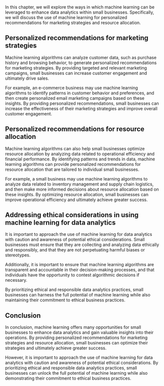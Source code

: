

In this chapter, we will explore the ways in which machine learning can be leveraged to enhance data analytics within small businesses. Specifically, we will discuss the use of machine learning for personalized recommendations for marketing strategies and resource allocation.

Personalized recommendations for marketing strategies
-----------------------------------------------------

Machine learning algorithms can analyze customer data, such as purchase history and browsing behavior, to generate personalized recommendations for marketing strategies. By providing targeted and relevant marketing campaigns, small businesses can increase customer engagement and ultimately drive sales.

For example, an e-commerce business may use machine learning algorithms to identify patterns in customer behavior and preferences, and then create personalized email marketing campaigns based on these insights. By providing personalized recommendations, small businesses can increase the effectiveness of their marketing strategies and improve overall customer engagement.

Personalized recommendations for resource allocation
----------------------------------------------------

Machine learning algorithms can also help small businesses optimize resource allocation by analyzing data related to operational efficiency and financial performance. By identifying patterns and trends in data, machine learning algorithms can provide personalized recommendations for resource allocation that are tailored to individual small businesses.

For example, a small business may use machine learning algorithms to analyze data related to inventory management and supply chain logistics, and then make more informed decisions about resource allocation based on these insights. By optimizing resource allocation, small businesses can improve operational efficiency and ultimately achieve greater success.

Addressing ethical considerations in using machine learning for data analytics
------------------------------------------------------------------------------

It is important to approach the use of machine learning for data analytics with caution and awareness of potential ethical considerations. Small businesses must ensure that they are collecting and analyzing data ethically and responsibly, and that they are not perpetuating harmful biases or stereotypes.

Additionally, it is important to ensure that machine learning algorithms are transparent and accountable in their decision-making processes, and that individuals have the opportunity to contest algorithmic decisions if necessary.

By prioritizing ethical and responsible data analytics practices, small businesses can harness the full potential of machine learning while also maintaining their commitment to ethical business practices.

Conclusion
--------------------------

In conclusion, machine learning offers many opportunities for small businesses to enhance data analytics and gain valuable insights into their operations. By providing personalized recommendations for marketing strategies and resource allocation, small businesses can optimize their strategies and ultimately achieve greater success.

However, it is important to approach the use of machine learning for data analytics with caution and awareness of potential ethical considerations. By prioritizing ethical and responsible data analytics practices, small businesses can unlock the full potential of machine learning while also demonstrating their commitment to ethical business practices.
